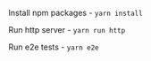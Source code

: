 Install npm packages - `yarn install`

Run http server - `yarn run http`

Run e2e tests - `yarn e2e`
